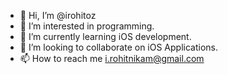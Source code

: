 - 👋 Hi, I’m @irohitoz
- 👀 I’m interested in programming.
- 🌱 I’m currently learning iOS development.
- 💞️ I’m looking to collaborate on iOS Applications.
- 📫 How to reach me i.rohitnikam@gmail.com

<!---
irohitoz/irohitoz is a ✨ special ✨ repository because its `README.md` (this file) appears on your GitHub profile.
You can click the Preview link to take a look at your changes.
--->
